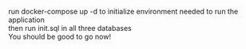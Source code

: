 run docker-compose up -d to initialize environment needed to run the application    
then run init.sql in all three databases    
You should be good to go now!    
